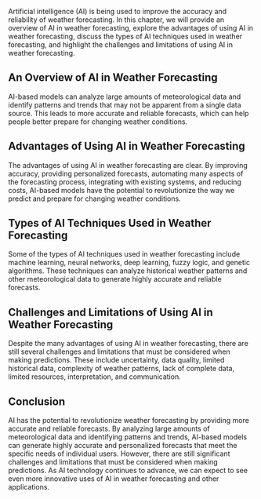 

Artificial intelligence (AI) is being used to improve the accuracy and reliability of weather forecasting. In this chapter, we will provide an overview of AI in weather forecasting, explore the advantages of using AI in weather forecasting, discuss the types of AI techniques used in weather forecasting, and highlight the challenges and limitations of using AI in weather forecasting.

An Overview of AI in Weather Forecasting
----------------------------------------

AI-based models can analyze large amounts of meteorological data and identify patterns and trends that may not be apparent from a single data source. This leads to more accurate and reliable forecasts, which can help people better prepare for changing weather conditions.

Advantages of Using AI in Weather Forecasting
---------------------------------------------

The advantages of using AI in weather forecasting are clear. By improving accuracy, providing personalized forecasts, automating many aspects of the forecasting process, integrating with existing systems, and reducing costs, AI-based models have the potential to revolutionize the way we predict and prepare for changing weather conditions.

Types of AI Techniques Used in Weather Forecasting
--------------------------------------------------

Some of the types of AI techniques used in weather forecasting include machine learning, neural networks, deep learning, fuzzy logic, and genetic algorithms. These techniques can analyze historical weather patterns and other meteorological data to generate highly accurate and reliable forecasts.

Challenges and Limitations of Using AI in Weather Forecasting
-------------------------------------------------------------

Despite the many advantages of using AI in weather forecasting, there are still several challenges and limitations that must be considered when making predictions. These include uncertainty, data quality, limited historical data, complexity of weather patterns, lack of complete data, limited resources, interpretation, and communication.

Conclusion
----------

AI has the potential to revolutionize weather forecasting by providing more accurate and reliable forecasts. By analyzing large amounts of meteorological data and identifying patterns and trends, AI-based models can generate highly accurate and personalized forecasts that meet the specific needs of individual users. However, there are still significant challenges and limitations that must be considered when making predictions. As AI technology continues to advance, we can expect to see even more innovative uses of AI in weather forecasting and other applications.
